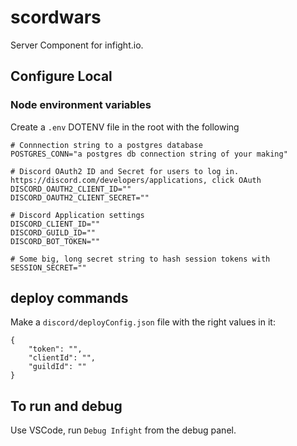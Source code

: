 # scordwars

Server Component for infight.io.

## Configure Local
### Node environment variables
Create a `.env` DOTENV file in the root with the following
```
# Connnection string to a postgres database
POSTGRES_CONN="a postgres db connection string of your making"

# Discord OAuth2 ID and Secret for users to log in. https://discord.com/developers/applications, click OAuth
DISCORD_OAUTH2_CLIENT_ID=""
DISCORD_OAUTH2_CLIENT_SECRET=""

# Discord Application settings
DISCORD_CLIENT_ID=""
DISCORD_GUILD_ID=""
DISCORD_BOT_TOKEN=""

# Some big, long secret string to hash session tokens with
SESSION_SECRET=""
```


## deploy commands
Make a `discord/deployConfig.json` file with the right values in it: 
```
{
	"token": "",
	"clientId": "",
	"guildId": ""
}
```
## To run and debug
Use VSCode, run `Debug Infight` from the debug panel.